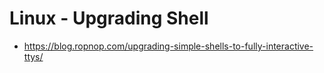 # Linux - Upgrading Shell

* https://blog.ropnop.com/upgrading-simple-shells-to-fully-interactive-ttys/

